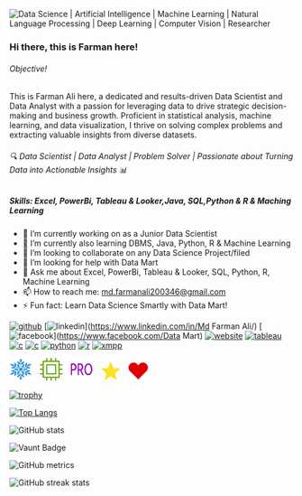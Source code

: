 ![Data Science | Artificial Intelligence | Machine Learning | Natural Language Processing | Deep Learning | Computer Vision | Researcher](https://media.licdn.com/dms/image/D5616AQGPmiCQjimK6g/profile-displaybackgroundimage-shrink_350_1400/0/1704217680044?e=1709769600&v=beta&t=zHE0XNJ95sxZs-1ZIWdTT7zVSinfJE6xsH6qdQHCBIk)
### Hi there, this is Farman here!
###### Objective!

 This is Farman Ali here, a dedicated and results-driven Data Scientist and Data Analyst with a 
 passion for leveraging data to drive strategic decision-making and business growth. Proficient in 
 statistical analysis, machine learning, and data visualization, I thrive on solving complex problems 
 and extracting valuable insights from diverse datasets.
 
###### 🔍 Data Scientist | Data Analyst | Problem Solver | Passionate about Turning Data into Actionable Insights 📊


##### Skills: Excel, PowerBi, Tableau & Looker,Java, SQL,Python & R & Maching Learning

- 🔭 I’m currently working on as a Junior Data Scientist 
- 🌱 I’m currently also learning DBMS, Java, Python, R & Machine Learning 
- 👯 I’m looking to collaborate on any Data Science Project/filed 
- 🤔 I’m looking for help with Data Mart  
- 💬 Ask me about  Excel, PowerBi, Tableau & Looker, SQL, Python, R, Machine Learning 
- 📫 How to reach me: md.farmanali200346@gmail.com 
- ⚡ Fun fact: Learn Data Science Smartly with Data Mart! 


[<img src='https://cdn.jsdelivr.net/npm/simple-icons@3.0.1/icons/github.svg' alt='github' height='40'>](https://github.com/Farman24476)  [<img src='https://cdn.jsdelivr.net/npm/simple-icons@3.0.1/icons/linkedin.svg' alt='linkedin' height='40'>](https://www.linkedin.com/in/Md Farman Ali/)  [<img src='https://cdn.jsdelivr.net/npm/simple-icons@3.0.1/icons/facebook.svg' alt='facebook' height='40'>](https://www.facebook.com/Data Mart)  [<img src='https://cdn.jsdelivr.net/npm/simple-icons@3.0.1/icons/icloud.svg' alt='website' height='40'>](https://farman24476.github.io/developer-portfolio/)  [<img src='https://cdn.jsdelivr.net/npm/simple-icons@3.0.1/icons/tableau.svg' alt='tableau' height='40'>](https://www.google.com/url?sa=i&url=https%3A%2F%2Fwww.facebook.com%2FTableauAPAC%2F&psig=AOvVaw1EHNArLLZHfL7McXlDfOX5&ust=1704306721162000&source=images&cd=vfe&ved=0CBIQjRxqFwoTCJjvg7-rv4MDFQAAAAAdAAAAABAE)  [<img src='https://cdn.jsdelivr.net/npm/simple-icons@3.0.1/icons/c.svg' alt='c' height='40'>](https://www.google.com/url?sa=i&url=https%3A%2F%2Fuxwing.com%2Fc-program-icon%2F&psig=AOvVaw1GR3jUIYupvRGsEZOwetPr&ust=1704306679054000&source=images&cd=vfe&ved=0CBIQjRxqFwoTCPDv46Wrv4MDFQAAAAAdAAAAABAE)  [<img src='https://cdn.jsdelivr.net/npm/simple-icons@3.0.1/icons/c.svg' alt='c' height='40'>](https://www.google.com/url?sa=i&url=https%3A%2F%2Fwww.pngwing.com%2Fen%2Ffree-png-nwvsu&psig=AOvVaw2xolK88dP9vygIoTDgbPUB&ust=1704306762774000&source=images&cd=vfe&ved=0CBIQjRxqFwoTCJj5o8-rv4MDFQAAAAAdAAAAABAE)  [<img src='https://cdn.jsdelivr.net/npm/simple-icons@3.0.1/icons/python.svg' alt='python' height='40'>](https://www.google.com/url?sa=i&url=https%3A%2F%2Fwww.python.org%2Fcommunity%2Flogos%2F&psig=AOvVaw0T_QsEt8SPEmYr5QTTqprC&ust=1704306796834000&source=images&cd=vfe&ved=0CBIQjRxqFwoTCNDlsd2rv4MDFQAAAAAdAAAAABAE)  [<img src='https://cdn.jsdelivr.net/npm/simple-icons@3.0.1/icons/r.svg' alt='r' height='40'>](https://www.google.com/url?sa=i&url=https%3A%2F%2Fen.m.wikipedia.org%2Fwiki%2FFile%3AR_logo.svg&psig=AOvVaw21GR7uM0JtLz1QcYUB6WsU&ust=1704306820389000&source=images&cd=vfe&ved=0CBIQjRxqFwoTCPC-1Oerv4MDFQAAAAAdAAAAABAE)  [<img src='https://cdn.jsdelivr.net/npm/simple-icons@3.0.1/icons/xmpp.svg' alt='xmpp' height='40'>](https://www.google.com/url?sa=i&url=https%3A%2F%2Ficonarchive.com%2Fshow%2Fpapirus-apps-icons-by-papirus-team%2Fxampp-icon.html&psig=AOvVaw34CTbp9vlC6uT4Le_2Rmrc&ust=1704306850852000&source=images&cd=vfe&ved=0CBIQjRxqFwoTCMjSjPWrv4MDFQAAAAAdAAAAABAE)  

<a href='https://archiveprogram.github.com/'><img src='https://raw.githubusercontent.com/acervenky/animated-github-badges/master/assets/acbadge.gif' width='40' height='40'></a> <a href='https://docs.github.com/en/developers'><img src='https://raw.githubusercontent.com/acervenky/animated-github-badges/master/assets/devbadge.gif' width='40' height='40'></a> <a href='https://github.com/pricing'><img src='https://raw.githubusercontent.com/acervenky/animated-github-badges/master/assets/pro.gif' width='40' height='40'></a> <a href='https://stars.github.com/'><img src='https://raw.githubusercontent.com/acervenky/animated-github-badges/master/assets/starbadge.gif' width='35' height='35'></a> <a href='https://docs.github.com/en/github/supporting-the-open-source-community-with-github-sponsors'><img src='https://raw.githubusercontent.com/acervenky/animated-github-badges/master/assets/sponsorbadge.gif' width='35' height='35'></a> 

[![trophy](https://github-profile-trophy.vercel.app/?username=Farman24476)](https://github.com/ryo-ma/github-profile-trophy)

[![Top Langs](https://github-readme-stats.vercel.app/api/top-langs/?username=Farman24476)](https://github.com/anuraghazra/github-readme-stats)

![GitHub stats](https://github-readme-stats.vercel.app/api?username=Farman24476&show_icons=true&count_private=true)  

![Vaunt Badge](https://api.vaunt.dev/v1/github/entities/Farman24476/contributions?format=svg&private=true)  

![GitHub metrics](https://metrics.lecoq.io/Farman24476)  

![GitHub streak stats](https://streak-stats.demolab.com/?user=Farman24476)  

